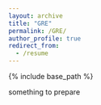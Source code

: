```yaml
---
layout: archive
title: "GRE"
permalink: /GRE/
author_profile: true
redirect_from:
  - /resume
---
```


{% include base_path %}

something to prepare

